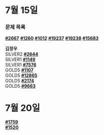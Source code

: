 # 7월 15일 
### 문제 목록

[**#2667**](https://www.acmicpc.net/problem/2667)  [**#1260**](https://www.acmicpc.net/problem/1260)  [**#1012**](https://www.acmicpc.net/problem/1012) [**#19237**](https://www.acmicpc.net/problem/19237)  [**#19238**](https://www.acmicpc.net/problem/19238)  [**#15683**](https://www.acmicpc.net/problem/15683)

**김창우**   
SILVER2 [**#2644**](https://www.acmicpc.net/problem/2644)  
SILVER1 [**#1149**](https://www.acmicpc.net/problem/1149)  
SILVER1 [**#7576**](https://www.acmicpc.net/problem/7576)  
GOLD5 [**#1107**](https://www.acmicpc.net/problem/1107)  
GOLD5 [**#12865**](https://www.acmicpc.net/problem/12865)  
GOLD5 [**#2174**](https://www.acmicpc.net/problem/2174)  
GOLD5 [**#9663**](https://www.acmicpc.net/problem/9663)  


# 7월 20일   
[**#1759**](https://www.acmicpc.net/problem/1759)  
[**#1520**](https://www.acmicpc.net/problem/1520)  
